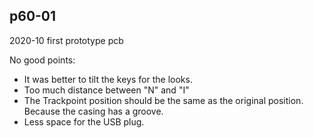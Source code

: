 ## p60-01
2020-10 first prototype pcb

No good points:
- It was better to tilt the keys for the looks.
- Too much distance between "N" and "I"
- The Trackpoint position should be the same as the original position. Because the casing has a groove.
- Less space for the USB plug.

